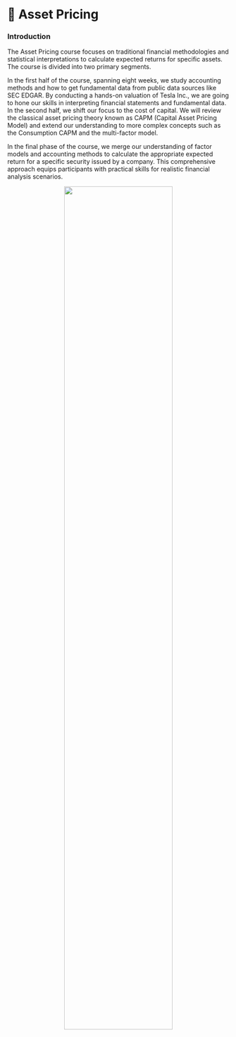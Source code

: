 # 📂 Asset Pricing

### Introduction

The Asset Pricing course focuses on traditional financial methodologies and statistical interpretations to calculate expected returns for specific assets. The course is divided into two primary segments.

In the first half of the course, spanning eight weeks, we study accounting methods and how to get fundamental data from public data sources like SEC EDGAR. By conducting a hands-on valuation of Tesla Inc., we are going to hone our skills in interpreting financial statements and fundamental data.
In the second half, we shift our focus to the cost of capital. We will review the classical asset pricing theory known as CAPM (Capital Asset Pricing Model) and extend our understanding to more complex concepts such as the Consumption CAPM and the multi-factor model.

In the final phase of the course, we merge our understanding of factor models and accounting methods to calculate the appropriate expected return for a specific security issued by a company. This comprehensive approach equips participants with practical skills for realistic financial analysis scenarios.

<p align="center">
  <img src="https://github.com/dudskrla/FBA-Quant/assets/90603530/f0561686-44e6-4e43-8672-afde556544b0" width="70%"> 
</p>
